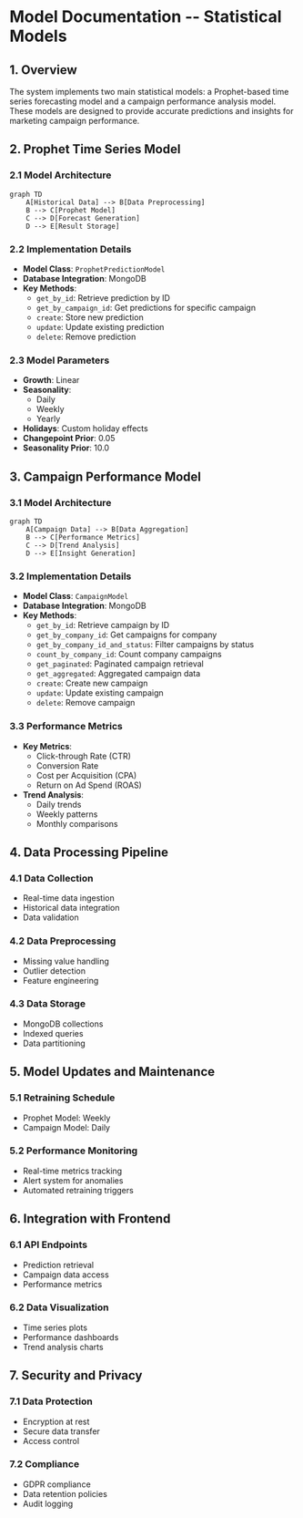 # Model Documentation -- Statistical Models

## 1. Overview
The system implements two main statistical models: a Prophet-based time series forecasting model and a campaign performance analysis model. These models are designed to provide accurate predictions and insights for marketing campaign performance.

## 2. Prophet Time Series Model

### 2.1 Model Architecture
```mermaid
graph TD
    A[Historical Data] --> B[Data Preprocessing]
    B --> C[Prophet Model]
    C --> D[Forecast Generation]
    D --> E[Result Storage]
```

### 2.2 Implementation Details
- **Model Class**: `ProphetPredictionModel`
- **Database Integration**: MongoDB
- **Key Methods**:
  - `get_by_id`: Retrieve prediction by ID
  - `get_by_campaign_id`: Get predictions for specific campaign
  - `create`: Store new prediction
  - `update`: Update existing prediction
  - `delete`: Remove prediction

### 2.3 Model Parameters
- **Growth**: Linear
- **Seasonality**: 
  - Daily
  - Weekly
  - Yearly
- **Holidays**: Custom holiday effects
- **Changepoint Prior**: 0.05
- **Seasonality Prior**: 10.0

## 3. Campaign Performance Model

### 3.1 Model Architecture
```mermaid
graph TD
    A[Campaign Data] --> B[Data Aggregation]
    B --> C[Performance Metrics]
    C --> D[Trend Analysis]
    D --> E[Insight Generation]
```

### 3.2 Implementation Details
- **Model Class**: `CampaignModel`
- **Database Integration**: MongoDB
- **Key Methods**:
  - `get_by_id`: Retrieve campaign by ID
  - `get_by_company_id`: Get campaigns for company
  - `get_by_company_id_and_status`: Filter campaigns by status
  - `count_by_company_id`: Count company campaigns
  - `get_paginated`: Paginated campaign retrieval
  - `get_aggregated`: Aggregated campaign data
  - `create`: Create new campaign
  - `update`: Update existing campaign
  - `delete`: Remove campaign

### 3.3 Performance Metrics
- **Key Metrics**:
  - Click-through Rate (CTR)
  - Conversion Rate
  - Cost per Acquisition (CPA)
  - Return on Ad Spend (ROAS)
- **Trend Analysis**:
  - Daily trends
  - Weekly patterns
  - Monthly comparisons

## 4. Data Processing Pipeline

### 4.1 Data Collection
- Real-time data ingestion
- Historical data integration
- Data validation

### 4.2 Data Preprocessing
- Missing value handling
- Outlier detection
- Feature engineering

### 4.3 Data Storage
- MongoDB collections
- Indexed queries
- Data partitioning

## 5. Model Updates and Maintenance

### 5.1 Retraining Schedule
- Prophet Model: Weekly
- Campaign Model: Daily

### 5.2 Performance Monitoring
- Real-time metrics tracking
- Alert system for anomalies
- Automated retraining triggers

## 6. Integration with Frontend

### 6.1 API Endpoints
- Prediction retrieval
- Campaign data access
- Performance metrics

### 6.2 Data Visualization
- Time series plots
- Performance dashboards
- Trend analysis charts

## 7. Security and Privacy

### 7.1 Data Protection
- Encryption at rest
- Secure data transfer
- Access control

### 7.2 Compliance
- GDPR compliance
- Data retention policies
- Audit logging 
